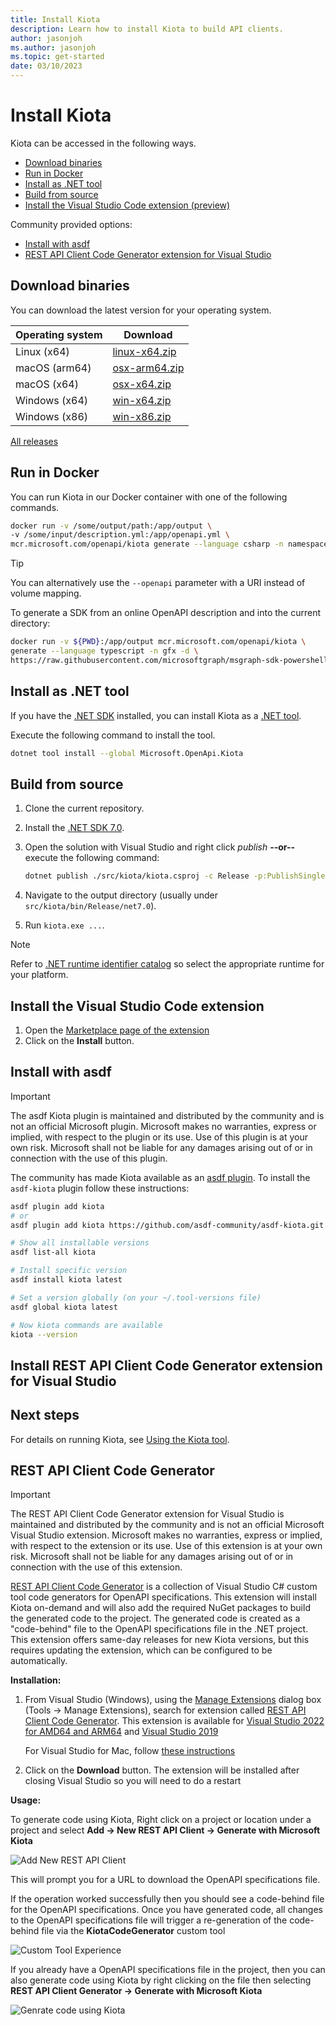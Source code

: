 ```yaml
---
title: Install Kiota
description: Learn how to install Kiota to build API clients.
author: jasonjoh
ms.author: jasonjoh
ms.topic: get-started
date: 03/10/2023
---
```


# Install Kiota

Kiota can be accessed in the following ways.

- [Download binaries](#download-binaries)
- [Run in Docker](#run-in-docker)
- [Install as .NET tool](#install-as-net-tool)
- [Build from source](#build-from-source)
- [Install the Visual Studio Code extension (preview)](#install-the-visual-studio-code-extension)

Community provided options:
- [Install with asdf](#install-with-asdf)
- [REST API Client Code Generator extension for Visual Studio](#rest-api-client-code-generator)

## Download binaries

You can download the latest version for your operating system.

| Operating system | Download                                                                                   |
|------------------|--------------------------------------------------------------------------------------------|
| Linux (x64)      | [linux-x64.zip](https://aka.ms/get/kiota/latest/linux-x64.zip) |
| macOS (arm64)    | [osx-arm64.zip](https://aka.ms/get/kiota/latest/osx-arm64.zip) |
| macOS (x64)      | [osx-x64.zip](https://aka.ms/get/kiota/latest/osx-x64.zip)     |
| Windows (x64)    | [win-x64.zip](https://aka.ms/get/kiota/latest/win-x64.zip)     |
| Windows (x86)    | [win-x86.zip](https://aka.ms/get/kiota/latest/win-x86.zip)     |

[All releases](https://github.com/microsoft/kiota/releases/latest)

## Run in Docker

You can run Kiota in our Docker container with one of the following commands.

```bash
docker run -v /some/output/path:/app/output \
-v /some/input/description.yml:/app/openapi.yml \
mcr.microsoft.com/openapi/kiota generate --language csharp -n namespace-prefix
```

> [!TIP]
> You can alternatively use the `--openapi` parameter with a URI instead of volume mapping.

To generate a SDK from an online OpenAPI description and into the current directory:

```bash
docker run -v ${PWD}:/app/output mcr.microsoft.com/openapi/kiota \
generate --language typescript -n gfx -d \
https://raw.githubusercontent.com/microsoftgraph/msgraph-sdk-powershell/dev/openApiDocs/v1.0/Mail.yml
```

## Install as .NET tool

If you have the [.NET SDK](https://dotnet.microsoft.com/download) installed, you can install Kiota as a [.NET tool](/dotnet/core/tools/global-tools).

Execute the following command to install the tool.

```bash
dotnet tool install --global Microsoft.OpenApi.Kiota
```

## Build from source

1. Clone the current repository.
1. Install the [.NET SDK 7.0](https://get.dot.net/7).
1. Open the solution with Visual Studio and right click *publish* **--or--** execute the following command:

    ```bash
    dotnet publish ./src/kiota/kiota.csproj -c Release -p:PublishSingleFile=true -r win-x64
    ```

1. Navigate to the output directory (usually under `src/kiota/bin/Release/net7.0`).
1. Run `kiota.exe ...`.

> [!NOTE]
> Refer to [.NET runtime identifier catalog](/dotnet/core/rid-catalog) so select the appropriate runtime for your platform.

## Install the Visual Studio Code extension

1. Open the [Marketplace page of the extension](https://aka.ms/kiota/extension)
1. Click on the **Install** button.

## Install with asdf
> [!IMPORTANT]
> The asdf Kiota plugin is maintained and distributed by the community and is not an official Microsoft plugin. Microsoft makes no warranties, express or implied, with respect to the plugin or its use. Use of this plugin is at your own risk. Microsoft shall not be liable for any damages arising out of or in connection with the use of this plugin.

The community has made Kiota available as an [asdf plugin](https://asdf-vm.com/manage/plugins.html). To install the `asdf-kiota` plugin follow these instructions:

```bash
asdf plugin add kiota
# or
asdf plugin add kiota https://github.com/asdf-community/asdf-kiota.git

# Show all installable versions
asdf list-all kiota

# Install specific version
asdf install kiota latest

# Set a version globally (on your ~/.tool-versions file)
asdf global kiota latest

# Now kiota commands are available
kiota --version
```

## Install REST API Client Code Generator extension for Visual Studio

## Next steps

For details on running Kiota, see [Using the Kiota tool](using.md).

## REST API Client Code Generator

> [!IMPORTANT]
> The REST API Client Code Generator extension for Visual Studio is maintained and distributed by the community and is not an official Microsoft Visual Studio extension. Microsoft makes no warranties, express or implied, with respect to the extension or its use. Use of this extension is at your own risk. Microsoft shall not be liable for any damages arising out of or in connection with the use of this extension.

[REST API Client Code Generator](https://github.com/christianhelle/apiclientcodegen) is a collection of Visual Studio C# custom tool code generators for OpenAPI specifications. This extension will install Kiota on-demand and will also add the required NuGet packages to build the generated code to the project. The generated code is created as a "code-behind" file to the OpenAPI specifications file in the .NET project. This extension offers same-day releases for new Kiota versions, but this requires updating the extension, which can be configured to be automatically.

**Installation:**

1. From Visual Studio (Windows), using the [Manage Extensions](https://learn.microsoft.com/visualstudio/ide/finding-and-using-visual-studio-extensions) dialog box (Tools -> Manage Extensions), search for extension  called [REST API Client Code Generator](https://marketplace.visualstudio.com/items?itemName=ChristianResmaHelle.ApiClientCodeGenerator2022). This extension is available for [Visual Studio 2022 for AMD64 and ARM64](https://marketplace.visualstudio.com/items?itemName=ChristianResmaHelle.ApiClientCodeGenerator2022) and [Visual Studio 2019](https://marketplace.visualstudio.com/items?itemName=ChristianResmaHelle.ApiClientCodeGenerator)

   For Visual Studio for Mac, follow [these instructions](https://github.com/christianhelle/apiclientcodegen/blob/master/docs/VisualStudioForMac.md#installation)

2. Click on the **Download** button. The extension will be installed after closing Visual Studio so you will need to do a restart

**Usage:**

To generate code using Kiota, Right click on a project or location under a project and select **Add -> New REST API Client -> Generate with Microsoft Kiota**

![Add New REST API Client](./images/community/rest-api-client-generator/add-new.png)

This will prompt you for a URL to download the OpenAPI specifications file.

If the operation worked successfully then you should see a code-behind file for the OpenAPI specifications. Once you have generated code, all changes to the OpenAPI specifications file will trigger a re-generation of the code-behind file via the **KiotaCodeGenerator** custom tool

![Custom Tool Experience](./images/community/rest-api-client-generator/custom-tool-experience.png)

If you already have a OpenAPI specifications file in the project, then you can also generate code using Kiota by right clicking on the file then selecting **REST API Client Generator -> Generate with Microsoft Kiota**

![Genrate code using Kiota](./images/community/rest-api-client-generator/generate-from-existing.png)
